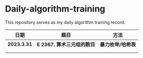 # Daily-algorithm-training
This repository serves as my daily algorithm training record.



|     日期      |             题目             |        方法         |
| :-----------: | :--------------------------: | :-----------------: |
| **2023.3.31** | **E 2367. 算术三元组的数目** | **暴力枚举/哈希表** |
|               |                              |                     |
|               |                              |                     |

